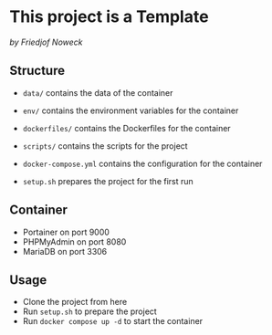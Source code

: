 # This project is a Template
_by Friedjof Noweck_

## Structure
- `data/` contains the data of the container
- `env/` contains the environment variables for the container
- `dockerfiles/` contains the Dockerfiles for the container
- `scripts/` contains the scripts for the project

- `docker-compose.yml` contains the configuration for the container
- `setup.sh` prepares the project for the first run

## Container
- Portainer on port 9000
- PHPMyAdmin on port 8080
- MariaDB on port 3306

## Usage
- Clone the project from here
- Run `setup.sh` to prepare the project
- Run `docker compose up -d` to start the container